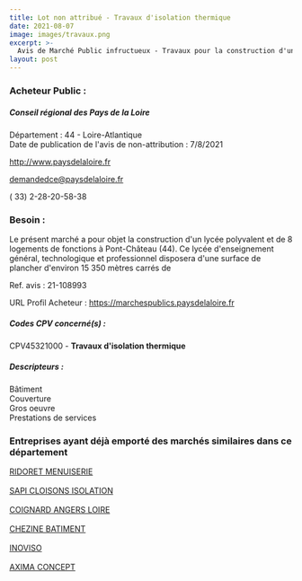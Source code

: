 ```yaml
---
title: Lot non attribué - Travaux d'isolation thermique
date: 2021-08-07
image: images/travaux.png
excerpt: >-
  Avis de Marché Public infructueux - Travaux pour la construction d'un lycée polyvalent à Pontchâteau (44)
layout: post
---
```


### Acheteur Public :
##### Conseil régional des Pays de la Loire
Département : 44 - Loire-Atlantique<br/>
Date de publication de l'avis de non-attribution : 7/8/2021


http://www.paysdelaloire.fr

demandedce@paysdelaloire.fr

( 33) 2-28-20-58-38
### Besoin :

Le présent marché a pour objet la construction d'un lycée polyvalent et de 8 logements de fonctions à Pont-Château (44). Ce lycée d'enseignement général, technologique et professionnel disposera d'une surface de plancher d'environ 15 350 mètres carrés de

Ref. avis : 21-108993

URL Profil Acheteur : https://marchespublics.paysdelaloire.fr

##### Codes CPV concerné(s) :
CPV45321000 - **Travaux d'isolation thermique** <br/>

##### Descripteurs :
Bâtiment <br/>
Couverture <br/>
Gros oeuvre <br/>
Prestations de services <br/>

### Entreprises ayant déjà emporté des marchés similaires dans ce département
<a href="/entreprise-544/siren-302001797">RIDORET MENUISERIE</a><br/><br/>
<a href="/entreprise-546/siren-320863657">SAPI CLOISONS ISOLATION</a><br/><br/>
<a href="/entreprise-552/siren-381095546">COIGNARD ANGERS LOIRE</a><br/><br/>
<a href="/entreprise-567/siren-499052959">CHEZINE BATIMENT</a><br/><br/>
<a href="/entreprise-581/siren-839583705">INOVISO</a><br/><br/>
<a href="/entreprise-581/siren-854800745">AXIMA CONCEPT</a><br/><br/>
